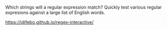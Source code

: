 Which strings will a regular expression match? Quickly test various regular expresions against a large list of English words. 

https://jdifebo.github.io/regex-interactive/
